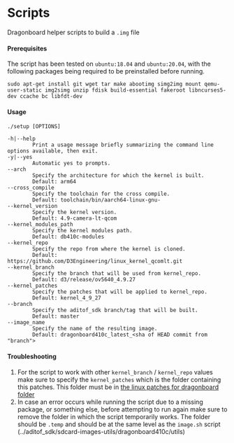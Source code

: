 # Scripts

Dragonboard helper scripts to build a `.img` file

#### Prerequisites
The script has been tested on `ubuntu:18.04` and `ubuntu:20.04`, with the following packages being required to be preinstalled before running.
```
sudo apt-get install git wget tar make abootimg simg2img mount qemu-user-static img2simg unzip fdisk build-essential fakeroot libncurses5-dev ccache bc libfdt-dev
```
#### Usage
```
./setup [OPTIONS]

-h|--help
        Print a usage message briefly summarizing the command line options available, then exit.
-y|--yes
        Automatic yes to prompts.
--arch
        Specify the architecture for which the kernel is built.
        Default: arm64
--cross_compile
        Specify the toolchain for the cross compile.
        Default: toolchain/bin/aarch64-linux-gnu-
--kernel_version
        Specify the kernel version.
        Default: 4.9-camera-lt-qcom
--kernel_modules_path
        Specify the kernel modules path.
        Default: db410c-modules
--kernel_repo
        Specify the repo from where the kernel is cloned.
        Default: https://github.com/D3Engineering/linux_kernel_qcomlt.git
--kernel_branch
        Specify the branch that will be used from kernel_repo.
        Default: d3/release/ov5640_4.9.27
--kernel_patches
        Specify the patches that will be applied to kernel_repo.
        Default: kernel_4_9_27
--branch
        Specify the aditof_sdk branch/tag that will be built.
        Default: master
--image_name
        Specify the name of the resulting image.
        Default: dragonboard410c_latest_<sha of HEAD commit from "branch">
```
#### Troubleshooting
1. For the script to work with other `kernel_branch` / `kernel_repo` values make sure to specify the `kernel_patches` which is the folder containing this patches. This folder must be in [the linux patches for dragonboard folder](https://github.com/analogdevicesinc/aditof_sdk/tree/master/sdcard-images-utils/dragonboard410c/linux-patches)
2. In case an error occurs while running the script due to a missing package, or something else, before attempting to run again make sure to remove the folder in which the script temporarily works. The folder should be `.temp` and should be at the same level as the `image.sh` script (../aditof_sdk/sdcard-images-utils/dragonboard410c/utils)
